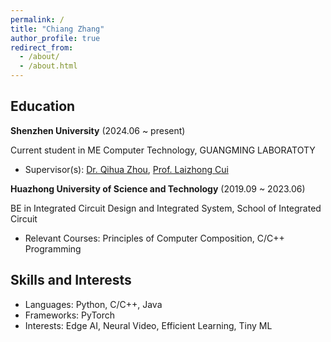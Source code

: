 ```yaml
---
permalink: /
title: "Chiang Zhang"
author_profile: true
redirect_from: 
  - /about/
  - /about.html
---
```


## Education

**Shenzhen University** (2024.06 ~ present)

Current student in ME Computer Technology, GUANGMING LABORATOTY

+ Supervisor(s): [Dr. Qihua Zhou](https://csse.szu.edu.cn/pages/user/index?id=1309), [Prof. Laizhong Cui](https://csse.szu.edu.cn/staff/cuilz/eng/index.html)

**Huazhong University of Science and Technology** (2019.09 ~ 2023.06)

BE in Integrated Circuit Design and Integrated System, School of Integrated Circuit

+ Relevant Courses: Principles of Computer Composition, C/C++ Programming

## Skills and Interests

+ Languages: Python, C/C++, Java
+ Frameworks: PyTorch
+ Interests: Edge AI, Neural Video, Efficient Learning, Tiny ML
